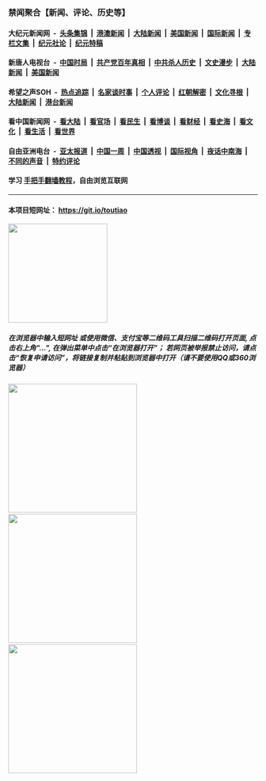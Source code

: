 ### 禁闻聚合【新闻、评论、历史等】

#### 大纪元新闻网 &nbsp;-&nbsp; [头条集锦](indexes/E头条集锦.md?t=02111102) &nbsp;|&nbsp; [港澳新闻](indexes/E港澳新闻.md?t=02111102)  &nbsp;|&nbsp; [大陆新闻](indexes/E大陆新闻.md?t=02111102) &nbsp;|&nbsp; [美国新闻](indexes/E美国新闻.md?t=02111102) &nbsp;|&nbsp; [国际新闻](indexes/E国际新闻.md?t=02111102) &nbsp;|&nbsp; [专栏文集](indexes/E专栏文集.md?t=02111102) &nbsp;|&nbsp; [纪元社论](indexes/E纪元社论.md?t=02111102) &nbsp;|&nbsp; [纪元特稿](indexes/E纪元特稿.md?t=02111102) 

#### 新唐人电视台 &nbsp;-&nbsp; [中国时局](indexes/N中国时局.md?t=02111102) &nbsp;|&nbsp; [共产党百年真相](indexes/N共产党百年真相.md?t=02111102) &nbsp;|&nbsp; [中共杀人历史](indexes/N中共杀人历史.md?t=02111102) &nbsp;|&nbsp; [文史漫步](indexes/N文史漫步.md?t=02111102) &nbsp;|&nbsp; [大陆新闻](indexes/N大陆新闻.md?t=02111102) &nbsp;|&nbsp; [美国新闻](indexes/N美国新闻.md?t=02111102)

#### 希望之声SOH &nbsp;-&nbsp; [热点追踪](indexes/H热点追踪.md?t=02111102) &nbsp;|&nbsp; [名家谈时事](indexes/H名家谈时事.md?t=02111102) &nbsp;|&nbsp; [个人评论](indexes/H个人评论.md?t=02111102)  &nbsp;|&nbsp; [红朝解密](indexes/H红朝解密.md?t=02111102) &nbsp;|&nbsp; [文化寻根](indexes/H文化寻根.md?t=02111102) &nbsp;|&nbsp; [大陆新闻](indexes/H大陆新闻.md?t=02111102) &nbsp;|&nbsp; [港台新闻](indexes/H港台新闻.md?t=02111102)

#### 看中国新闻网 &nbsp;-&nbsp; [看大陆](indexes/S看大陆.md?t=02111102) &nbsp;|&nbsp; [看官场](indexes/S看官场.md?t=02111102) &nbsp;|&nbsp; [看民生](indexes/S看民生.md?t=02111102)  &nbsp;|&nbsp; [看博谈](indexes/S看博谈.md?t=02111102) &nbsp;|&nbsp; [看财经](indexes/S看财经.md?t=02111102) &nbsp;|&nbsp; [看史海](indexes/S看史海.md?t=02111102) &nbsp;|&nbsp; [看文化](indexes/S看文化.md?t=02111102) &nbsp;|&nbsp; [看生活](indexes/S看生活.md?t=02111102) &nbsp;|&nbsp; [看世界](indexes/S看世界.md?t=02111102)

#### 自由亚洲电台 &nbsp;-&nbsp; [亚太报道](indexes/R亚太报道.md?t=02111102) &nbsp;|&nbsp; [中国一周](indexes/R中国一周.md?t=02111102) &nbsp;|&nbsp; [中国透视](indexes/R中国透视.md?t=02111102)  &nbsp;|&nbsp; [国际视角](indexes/R国际视角.md?t=02111102) &nbsp;|&nbsp; [夜话中南海](indexes/R夜话中南海.md?t=02111102) &nbsp;|&nbsp; [不同的声音](indexes/R不同的声音.md?t=02111102) &nbsp;|&nbsp; [特约评论](indexes/R特约评论.md?t=02111102)

#### 学习 [手把手翻墙教程](https://github.com/gfw-breaker/guides/wiki)，自由浏览互联网

----

#### 本项目短网址： https://git.io/toutiao
<img src="https://raw.githubusercontent.com/gfw-breaker/banned-news/master/scripts/img/qr.png" width="200px"/>  

##### 在浏览器中输入短网址 或使用微信、支付宝等二维码工具扫描二维码打开页面, 点击右上角"...", 在弹出菜单中点击“在浏览器打开”； 若网页被举报禁止访问，请点击“恢复申请访问”，将链接复制并粘贴到浏览器中打开（请不要使用QQ或360浏览器）

<img src="https://raw.githubusercontent.com/gfw-breaker/banned-news/master/scripts/img/1.png" width="260px"/> &nbsp; <img src="https://raw.githubusercontent.com/gfw-breaker/banned-news/master/scripts/img/2.png" width="260px"/> &nbsp; <img src="https://raw.githubusercontent.com/gfw-breaker/banned-news/master/scripts/img/3.png" width="260px"/>
